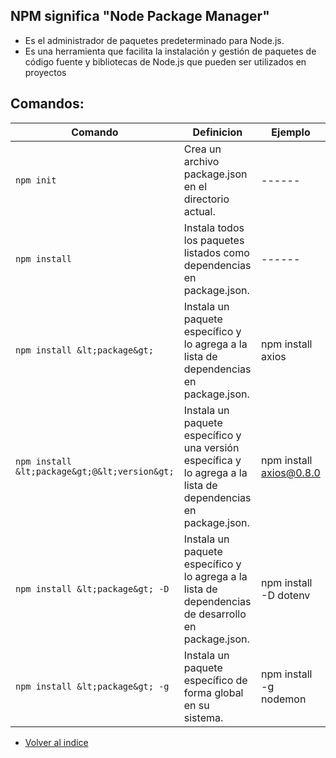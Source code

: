 ## NPM significa "Node Package Manager"

- Es el administrador de paquetes predeterminado para Node.js.
- Es una herramienta que facilita la instalación y gestión de paquetes de código fuente y bibliotecas de Node.js que pueden ser utilizados en proyectos

## Comandos:

| Comando                                       | Definicion                                                                                                     | Ejemplo                 |
|-----------------------------------------------|----------------------------------------------------------------------------------------------------------------|-------------------------|
| `npm init `                                   | Crea un archivo package.json en el directorio actual.                                                          | ------                  |
| `npm install`                                 | Instala todos los paquetes listados como dependencias en package.json.                                         | ------                  |
| `npm install &lt;package&gt;      `           | Instala un paquete específico y lo agrega a la lista de dependencias en package.json.                          | npm install axios       |
| `npm install &lt;package&gt;@&lt;version&gt;` | Instala un paquete específico y una versión específica y lo agrega a la lista de dependencias en package.json. | npm install axios@0.8.0 |
| `npm install &lt;package&gt; -D`              | Instala un paquete específico y lo agrega a la lista de dependencias de desarrollo en package.json.            | npm install -D dotenv   |
| `npm install &lt;package&gt; -g`              | Instala un paquete específico de forma global en su sistema.                                                   | npm install -g nodemon  |

 - [Volver al indice](../../README.md)